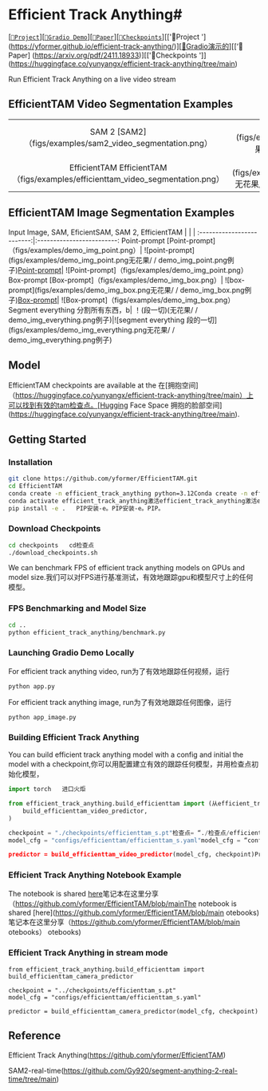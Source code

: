 # Efficient Track Anything#
[[`📕Project`](https://yformer.github.io/efficient-track-anything/)][[`🤗Gradio Demo`](https://10f00f01361a8328a4.gradio.live)][[`📕Paper`](https://arxiv.org/pdf/2411.18933)][[`🤗Checkpoints`]](https://huggingface.co/yunyangx/efficient-track-anything/tree/main)[['📕Project '] (https://yformer.github.io/efficient-track-anything/)][[🤗Gradio演示的](https://10f00f01361a8328a4.gradio.live)][[‘📕Paper] (https://arxiv.org/pdf/2411.18933)][['🤗Checkpoints ']] (https://huggingface.co/yunyangx/efficient-track-anything/tree/main)

Run Efficient Track Anything on a live video stream


## EfficientTAM Video Segmentation Examples
  |   |   |
:-------------------------:|:-------------------------:
SAM 2 [SAM2]（figs/examples/sam2_video_segmentation.png）| ![SAM2](figs/examples/sam2_video_segmentation.png无花果/ / sam2_video_segmentation.png例子)
EfficientTAM EfficientTAM （figs/examples/efficienttam_video_segmentation.png）|  ![EfficientTAM](figs/examples/efficienttam_video_segmentation.png无花果/ / efficienttam_video_segmentation.png例子)

## EfficientTAM Image Segmentation Examples
Input Image, SAM, EficientSAM, SAM 2, EfficientTAM
  |   |   |
:-------------------------:|:-------------------------:
Point-prompt [Point-prompt]（figs/examples/demo_img_point.png）| ![point-prompt](figs/examples/demo_img_point.png无花果/ / demo_img_point.png例子)[Point-prompt](figs/examples/demo_img_point.png)| ![Point-prompt]（figs/examples/demo_img_point.png）
Box-prompt [Box-prompt]（figs/examples/demo_img_box.png）|  ![box-prompt](figs/examples/demo_img_box.png无花果/ / demo_img_box.png例子)[Box-prompt](figs/examples/demo_img_box.png)| ![Box-prompt]（figs/examples/demo_img_box.png）
Segment everything 分割所有东西，b| ！(段一切)(无花果/ / demo_img_everything.png例子)|![segment everything   段的一切](figs/examples/demo_img_everything.png无花果/ / demo_img_everything.png例子)

## Model  
EfficientTAM checkpoints are available at the 在[拥抱空间]（https://huggingface.co/yunyangx/efficient-track-anything/tree/main）上可以找到有效的tam检查点。[Hugging Face Space   拥抱的脸部空间](https://huggingface.co/yunyangx/efficient-track-anything/tree/main).

## Getting Started  

### Installation 

```bash   ”“bash   ”“bash”“bash
git clone https://github.com/yformer/EfficientTAM.git
cd EfficientTAM
conda create -n efficient_track_anything python=3.12Conda create -n efficient_track_anything python=3.12conda create -n efficient_track_anything python=3.12 conda create -n efficient_track_anything python=3.12
conda activate efficient_track_anything激活efficient_track_anything激活efficient_track_anything
pip install -e .   PIP安装-e。PIP安装-e。PIP。
```
### Download Checkpoints

```bash   ”“bash   ”“bash”“bash“bash”“bash”“bash”“bash”
cd checkpoints   cd检查点
./download_checkpoints.sh
```

We can benchmark FPS of efficient track anything models on GPUs and model size.我们可以对FPS进行基准测试，有效地跟踪gpu和模型尺寸上的任何模型。

### FPS Benchmarking and Model Size

```bash   ”“bash
cd ..
python efficient_track_anything/benchmark.py
```

### Launching Gradio Demo Locally
For efficient track anything video, run为了有效地跟踪任何视频，运行
```
python app.py
```
For efficient track anything image, run为了有效地跟踪任何图像，运行
```
python app_image.py
```


### Building Efficient Track Anything
You can build efficient track anything model with a config and initial the model with a checkpoint,你可以用配置建立有效的跟踪任何模型，并用检查点初始化模型，
```python   ”“python   ”“python”“python“蟒蛇” “蟒蛇” “蟒蛇” "蟒蛇
import torch   进口火炬

from efficient_track_anything.build_efficienttam import (从efficient_track_anything。Build_efficienttam导入
    build_efficienttam_video_predictor,
)

checkpoint = "./checkpoints/efficienttam_s.pt"检查点= “./检查点/efficienttam_s.pt”
model_cfg = "configs/efficienttam/efficienttam_s.yaml"model_cfg = “configs/efficienttam/efficienttam_s.yaml”model_cfg = "configs/efficienttam/efficienttam_s。yaml"model_cfg = “ configs/efficienttam/efficienttam_s.yaml ”model_cfg = "configs/efficienttam/efficienttam_s。yaml"model_cfg = " configs/efficienttam/efficienttam_s。yaml " model_cfg = "configs/efficienttam/efficienttam_s。yaml"model_cfg = " configs/efficienttam/efficienttam_s。yaml”model_cfg = "configs/efficienttam/efficienttam_s。yaml"model_cfg = " configmodel_cfg = "configs/efficienttam/efficienttam_s。yaml"model_cfg = " configs/efficienttam/efficienttam_s。yaml " model_cfg = "configs/efficienttam/efficienttam_s。yaml"model_cfg = " configs/efficienttam/efficienttam_s。yaml " model_cfg = "configs/efficienttam/efficienttam_s。yaml"model_cfg = " configs/efficienttam/efficienttam_s。yaml " model_cfg = "configs/efficienttam/efficienttam_s。yaml"model_cfg = " configs/efficienttam/efficienttam_s。yaml " model_cfg = "configs/efficienttam/efficienttam_s。yaml"model_cfg = " model_cfg = "configs/efficienttam/efficienttam_s。yaml"model_cfg = " configs/efficienttam/efficienttam_s。yaml " model_cfg = "configs/efficienttam/efficienttam_s。yaml"model_cfg = " configs/efficienttam/efficienttam_s。yaml " model_cfg = "configs/efficienttam/efficienttam_s。yaml"model_cfg = " configs/efficienttam/efficienttam_s。yaml " model_cfg = "configs/efficienttam/efficienttam_s。yaml"model_cfg = " configs/efficienttam/efficienttam_s。yaml " model_cfg = "configs/efficienttam/efficienttam_s。yaml“model_cfg = ”configmodel_cfg = "configs/efficienttam/efficienttam_s。yaml"model_cfg = " configs/efficienttam/efficienttam_s。yaml " model_cfg = "configs/efficienttam/efficienttam_s。yaml"model_cfg = " configs/efficienttam/efficienttam_s。yaml " model_cfg = "configs/efficienttam/efficienttam_s。yaml"model_cfg = " configs/efficienttam/efficienttam_s。yaml " model_cfg = "configs/efficienttam/efficienttam_s。yaml"model_cfg = " configs/efficienttam/efficienttam_s。yaml " model_cfg = "configs/efficienttam/efficienttam_s。yaml"model_cfg = " configmodel_cfg = "configs/efficienttam/efficienttam_s。yaml"model_cfg = " configs/efficienttam/efficienttam_s。yaml " model_cfg = "configs/efficienttam/efficienttam_s。yaml"model_cfg = " configs/efficienttam/efficienttam_s。yaml " model_cfg = "configs/efficienttam/efficienttam_s。yaml"model_cfg = " configs/efficienttam/efficienttam_s。yaml " model_cfg = "configs/efficienttam/efficienttam_s。yaml"model_cfg = " configs/efficienttam/efficienttam_s。yaml " model_cfg = "configs/efficienttam/efficienttam_s。yaml model_cf”configmodel_cfg = "configs/efficienttam/efficienttam_s。yaml"model_cfg = " configs/efficienttam/efficienttam_s。yaml " model_cfg = "configs/efficienttam/efficienttam_s。yaml"model_cfg = " configs/efficienttam/efficienttam_s。yaml " model_cfg = "configs/efficienttam/efficienttam_s。yaml"model_cfg = " configs/efficienttam/efficienttam_s。yaml " model_cfg = "configs/efficienttam/efficienttam_s。yaml"model_cfg = " configs/efficienttam/efficienttam_s。yaml " model_cfg = "configs/efficienttam/efficienttam_s。yaml"model_cfg = " configmodel_cfg = "configs/efficienttam/efficienttam_s。yaml"model_cfg = " configs/efficienttam/efficienttam_s。yaml " model_cfg = "configs/efficienttam/efficienttam_s。yaml"model_cfg = " configs/efficienttam/efficienttam_s。yaml " model_cfg = "configs/efficienttam/efficienttam_s。yaml"model_cfg = " configs/efficienttam/efficienttam_s。yaml " model_cfg = "configs/efficienttam/efficienttam_s。yaml"model_cfg = " configs/efficienttam/efficienttam_s。yaml " model_cfg = "configs/efficienttam/efficienttam_s。yaml"mog = " configmodel_cfg = "configs/efficienttam/efficienttam_s。yaml"model_cfg = " configs/efficienttam/efficienttam_s。yaml " model_cfg = "configs/efficienttam/efficienttam_s。yaml"model_cfg = " configs/efficienttam/efficienttam_s。yaml " model_cfg = "configs/efficienttam/efficienttam_s。yaml"model_cfg = " configs/efficienttam/efficienttam_s。yaml " model_cfg = "configs/efficienttam/efficienttam_s。yaml"model_cfg = " configs/efficienttam/efficienttam_s。yaml " model_cfg = "configs/efficienttam/efficienttam_s。yaml mo”del_cfg = " configmodel_cfg = "configs/efficienttam/efficienttam_s。yaml"model_cfg = " configs/efficienttam/efficienttam_s。yaml " model_cfg = "configs/efficienttam/efficienttam_s。yaml"model_cfg = " configs/efficienttam/efficienttam_s。yaml " model_cfg = "configs/efficienttam/efficienttam_s。yaml"model_cfg = " configs/efficienttam/efficienttam_s。yaml " model_cfg = "configs/efficienttam/efficienttam_s。yaml"model_cfg = " configs/efficienttam/efficienttam_s。yaml " model_cfg = "configs/efficienttam/efficienttam_s。那里del_cfg = " configmodel_cfg = "configs/efficienttam/efficienttam_s。yaml"model_cfg = " configs/efficienttam/efficienttam_s。yaml " model_cfg = "configs/efficienttam/efficienttam_s。yaml"model_cfg = " configs/efficienttam/efficienttam_s。yaml " model_cfg = "configs/efficienttam/efficienttam_s。yaml"model_cfg = " configs/efficienttam/efficienttam_s。yaml " model_cfg = "configs/efficienttam/efficienttam_s。yaml"model_cfg = " configs/efficienttam/efficienttam_s。yaml " model_cfg = "configs/efficienttam/efficienttam_s。yaml"model_cfg = " configmodel_cfg = "configs/efficienttam/efficienttam_s。yaml"model_cfg = " configs/efficienttam/efficienttam_s。yaml " model_cfg = "configs/efficienttam/efficienttam_s。yaml"model_cfg = " configs/efficienttam/efficienttam_s。yaml " model_cfg = "configs/efficienttam/efficienttam_s。yaml"model_cfg = " configs/efficienttam/efficienttam_s。yaml " model_cfg = "configs/efficienttam/efficienttam_s。yaml"model_cfg = " configs/efficienttam/efficienttam_s。yaml " model_cfg = "configs/efficienttam/efficienttamam_s。yaml"model_cfg = " configmodel_cfg = "configs/efficienttam/efficienttam_s。yaml"model_cfg = " configs/efficienttam/efficienttam_s。yaml " model_cfg = "configs/efficienttam/efficienttam_s。yaml"model_cfg = " configs/efficienttam/efficienttam_s。yaml " model_cfg = "configs/efficienttam/efficienttam_s。yaml"model_cfg = " configs/efficienttam/efficienttam_s。yaml " model_cfg = "configs/efficienttam/efficienttam_s。yaml"model_cfg = " configs/efficienttam/efficienttam_s。yaml " model_cfg = "configs/ efficientam /effil"model_cfg = " configmodel_cfg = "configs/efficienttam/efficienttam_s。yaml"model_cfg = " configs/efficienttam/efficienttam_s。yaml " model_cfg = "configs/efficienttam/efficienttam_s。yaml"model_cfg = " configs/efficienttam/efficienttam_s。yaml " model_cfg = "configs/efficienttam/efficienttam_s。yaml"model_cfg = " configs/efficienttam/efficienttam_s。yaml " model_cfg = "configs/efficienttam/efficienttam_s。yaml"model_cfg = " configs/efficienttam/efficienttam_s。yaml " model_cfg = "configs/ efficientam /efficientam_s。yaml"model_cfg = " configmodel_cfg = "configs/efficienttam/efficienttam_s。yaml"model_cfg = " configs/efficienttam/efficienttam_s。yaml " model_cfg = "configs/efficienttam/efficienttam_s。yaml"model_cfg = " configs/efficienttam/efficienttam_s。yaml " model_cfg = "configs/efficienttam/efficienttam_s。yaml"model_cfg = " configs/efficienttam/efficienttam_s。yaml " model_cfg = "configs/efficienttam/efficienttam_s。yaml"model_cfg = " configs/efficienttam/efficienttam_s。yaml " model_cfg = "configs/efficienttam/efficienttam_s。yaml"model_cfg = " configmodel_cfg = "configs/efficienttam/efficienttam_s。yaml"model_cfg = " configs/efficienttam/efficienttam_s。yaml " model_cfg = "configs/efficienttam/efficienttam_s。yaml"model_cfg = " configs/efficienttam/efficienttam_s。yaml " model_cfg = "configs/efficienttam/efficienttam_s。yaml"model_cfg = " configs/efficienttam/efficienttam_s。yaml " model_cfg = "configs/efficienttam/efficienttam_s。yaml"model_cfg = " configs/efficienttam/efficienttam_s。yaml " model_cfg = "configs/efficienttam/efficienttam_s。yaml"model_cfg = " configmodel_cfg = "configs/efficienttam/efficienttam_s。yaml"model_cfg = " configs/efficienttam/efficienttam_s。yaml " model_cfg = "configs/efficienttam/efficienttam_s。yaml"model_cfg = " configs/efficienttam/efficienttam_s。yaml " model_cfg = "configs/efficienttam/efficienttam_s。yaml"model_cfg = " configs/efficienttam/efficienttam_s。yaml " model_cfg = "configs/efficienttam/efficienttam_s。yaml"model_cfg = " configs/efficienttam/efficienttam_s。yaml " model_cfg = "configs/efficienttam/efficienttam_s。yaml"model_cfg = " configs/efficienttam/efficienttam_s。yaml " model_cfg = "configs/efficienttam/efficienttam_s。yaml"model_cfg = " configs/efficienttam/efficienttam_s。yaml " model_cfg = "configs/efficienttam/efficienttam_s。yaml"model_cfg = " configs/efficienttam/efficienttam_s。yaml " model_cfg = "configs/efficienttam/efficienttam_s。yaml"model_cfg = " configs/efficienttam/efficienttam_s。yaml”

predictor = build_efficienttam_video_predictor(model_cfg, checkpoint)Predictor = build_efficienttam_video_predictor（model_cfg，检查点）predictor = build_efficienttam_video_predictor（model_cfg, checkpoint）predictor = build_efficienttam_video_predictor(model_cfg, checkpoint) predictor = build_efficienttam_video_predictor（model_cfg, checkpoint）predictor = build_efficienttam_video_predictor(model_cfg, checkpoint)predictor = build_efficienttam_video_predictor(model_cfg, checkpoint)predictor = build_efficienttam_videopredictor = build_efficienttam_video_predictor（model_cfg, checkpoint）)predictor = build_efficienttam_video_predictor（model_cfg，检查点）predictor = build_efficienttam_video_predictor（model_cfg，检查点）predictor = build_efficienttam_video_predictor（model_cfg，检查点）predictor = build_efficienttam_video_predictor（model_cfg，检查点）predictor = build_efficienttam_video_predictor（model_cfg，检查点）predictor = build_efficienttam_video_predictor（model_cfg，检查点）predictor = build_efficienttam_video_video_predictor(model_cfg, checkpoint)predictor = build_efficienttam_video_predictor（model_cfg, checkpoint）
```

### Efficient Track Anything Notebook Example
The notebook is shared [here](https://github.com/yformer/EfficientTAM/blob/main/notebooks)笔记本在这里分享（https://github.com/yformer/EfficientTAM/blob/mainThe notebook is shared [here](https://github.com/yformer/EfficientTAM/blob/main
otebooks)笔记本在这里分享（https://github.com/yformer/EfficientTAM/blob/main
otebooks）   otebooks)

### Efficient Track Anything in stream mode

```
from efficient_track_anything.build_efficienttam import build_efficienttam_camera_predictor

checkpoint = "../checkpoints/efficienttam_s.pt"
model_cfg = "configs/efficienttam/efficienttam_s.yaml"

predictor = build_efficienttam_camera_predictor(model_cfg, checkpoint)
```

## Reference
Efficient Track Anything(https://github.com/yformer/EfficientTAM)

SAM2-real-time(https://github.com/Gy920/segment-anything-2-real-time/tree/main)
